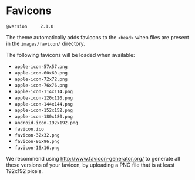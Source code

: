# Favicons

`@version     2.1.0`

The theme automatically adds favicons to the `<head>` when files are present in the `images/favicon/` directory.

The following favicons will be loaded when available:

  * `apple-icon-57x57.png`
  * `apple-icon-60x60.png`
  * `apple-icon-72x72.png`
  * `apple-icon-76x76.png`
  * `apple-icon-114x114.png`
  * `apple-icon-120x120.png`
  * `apple-icon-144x144.png`
  * `apple-icon-152x152.png`
  * `apple-icon-180x180.png`
  * `android-icon-192x192.png`
  * `favicon.ico`
  * `favicon-32x32.png`
  * `favicon-96x96.png`
  * `favicon-16x16.png`

We recommend using http://www.favicon-generator.org/ to generate all these versions of your favicon, by uploading a PNG file that is at least 192x192 pixels.
